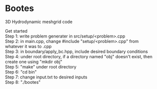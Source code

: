 # Bootes
3D Hydrodynamic meshgrid code

Get started <br>
Step 1: write problem generater in src/setup/\<problem\>.cpp <br>
Step 2: in main.cpp, change #include "setup/\<problem\>.cpp" from whatever it was to <problem>.cpp <br>
Step 3: in boundary/apply_bc.hpp, include desired boundary conditions <br>
Step 4: under root directory, if a directory named "obj" doesn't exist, then create one using "mkdir obj" <br>
Step 5: "make" under root directory <br>
Step 6: "cd bin" <br>
Step 7: change input.txt to desired inputs <br>
Step 8: "./bootes" <br>

